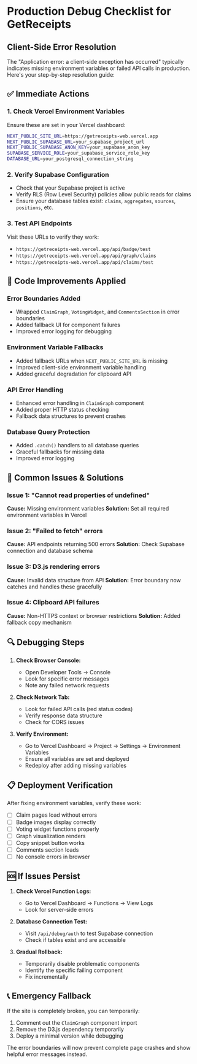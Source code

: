 # Production Debug Checklist for GetReceipts

## Client-Side Error Resolution

The "Application error: a client-side exception has occurred" typically indicates missing environment variables or failed API calls in production. Here's your step-by-step resolution guide:

## ✅ **Immediate Actions**

### 1. **Check Vercel Environment Variables**
Ensure these are set in your Vercel dashboard:

```bash
NEXT_PUBLIC_SITE_URL=https://getreceipts-web.vercel.app
NEXT_PUBLIC_SUPABASE_URL=your_supabase_project_url
NEXT_PUBLIC_SUPABASE_ANON_KEY=your_supabase_anon_key
SUPABASE_SERVICE_ROLE=your_supabase_service_role_key
DATABASE_URL=your_postgresql_connection_string
```

### 2. **Verify Supabase Configuration**
- Check that your Supabase project is active
- Verify RLS (Row Level Security) policies allow public reads for claims
- Ensure your database tables exist: `claims`, `aggregates`, `sources`, `positions`, etc.

### 3. **Test API Endpoints**
Visit these URLs to verify they work:
- `https://getreceipts-web.vercel.app/api/badge/test`
- `https://getreceipts-web.vercel.app/api/graph/claims`
- `https://getreceipts-web.vercel.app/api/claims/test`

## 🔧 **Code Improvements Applied**

### Error Boundaries Added
- Wrapped `ClaimGraph`, `VotingWidget`, and `CommentsSection` in error boundaries
- Added fallback UI for component failures
- Improved error logging for debugging

### Environment Variable Fallbacks
- Added fallback URLs when `NEXT_PUBLIC_SITE_URL` is missing
- Improved client-side environment variable handling
- Added graceful degradation for clipboard API

### API Error Handling
- Enhanced error handling in `ClaimGraph` component
- Added proper HTTP status checking
- Fallback data structures to prevent crashes

### Database Query Protection
- Added `.catch()` handlers to all database queries
- Graceful fallbacks for missing data
- Improved error logging

## 🚨 **Common Issues & Solutions**

### Issue 1: "Cannot read properties of undefined"
**Cause:** Missing environment variables
**Solution:** Set all required environment variables in Vercel

### Issue 2: "Failed to fetch" errors
**Cause:** API endpoints returning 500 errors
**Solution:** Check Supabase connection and database schema

### Issue 3: D3.js rendering errors
**Cause:** Invalid data structure from API
**Solution:** Error boundary now catches and handles these gracefully

### Issue 4: Clipboard API failures
**Cause:** Non-HTTPS context or browser restrictions
**Solution:** Added fallback copy mechanism

## 🔍 **Debugging Steps**

1. **Check Browser Console:**
   - Open Developer Tools → Console
   - Look for specific error messages
   - Note any failed network requests

2. **Check Network Tab:**
   - Look for failed API calls (red status codes)
   - Verify response data structure
   - Check for CORS issues

3. **Verify Environment:**
   - Go to Vercel Dashboard → Project → Settings → Environment Variables
   - Ensure all variables are set and deployed
   - Redeploy after adding missing variables

## 📋 **Deployment Verification**

After fixing environment variables, verify these work:

- [ ] Claim pages load without errors
- [ ] Badge images display correctly  
- [ ] Voting widget functions properly
- [ ] Graph visualization renders
- [ ] Copy snippet button works
- [ ] Comments section loads
- [ ] No console errors in browser

## 🆘 **If Issues Persist**

1. **Check Vercel Function Logs:**
   - Go to Vercel Dashboard → Functions → View Logs
   - Look for server-side errors

2. **Database Connection Test:**
   - Visit `/api/debug/auth` to test Supabase connection
   - Check if tables exist and are accessible

3. **Gradual Rollback:**
   - Temporarily disable problematic components
   - Identify the specific failing component
   - Fix incrementally

## 📞 **Emergency Fallback**

If the site is completely broken, you can temporarily:
1. Comment out the `ClaimGraph` component import
2. Remove the D3.js dependency temporarily
3. Deploy a minimal version while debugging

The error boundaries will now prevent complete page crashes and show helpful error messages instead.
